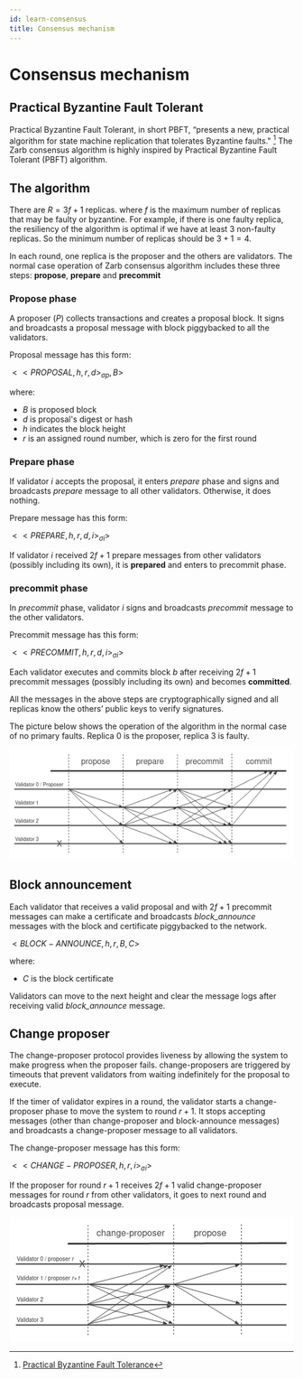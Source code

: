 ```yaml
---
id: learn-consensus
title: Consensus mechanism
---
```


# Consensus mechanism

## Practical Byzantine Fault Tolerant

Practical Byzantine Fault Tolerant, in short PBFT, “presents a new, practical algorithm for state
machine replication that tolerates Byzantine faults." [^first] The Zarb consensus algorithm is
highly inspired by Practical Byzantine Fault Tolerant (PBFT) algorithm.

## The algorithm

There are <span v-pre>$R = 3f+1$</span> replicas. where <span v-pre>$f$</span> is the maximum number
of replicas that may be faulty or byzantine. For example, if there is one faulty replica, the
resiliency of the algorithm is optimal if we have at least 3 non-faulty replicas. So the minimum
number of replicas should be <span v-pre>$3+1=4$</span>.

In each round, one replica is the proposer and the others are validators. The normal case operation
of Zarb consensus algorithm includes these three steps: **propose**, **prepare** and **precommit**

### Propose phase

A proposer (<span v-pre>$P$</span>) collects transactions and creates a proposal block. It signs and
broadcasts a proposal message with block piggybacked to all the validators.

Proposal message has this form:

<span v-pre>$<<PROPOSAL,h,r,d>_{\sigma p}, B>$</span>

where:

- <span v-pre>$B$</span> is proposed block
- <span v-pre>$d$</span> is proposal's digest or hash
- <span v-pre>$h$</span> indicates the block height
- <span v-pre>$r$</span> is an assigned round number, which is zero for the first round

### Prepare phase

If validator <span v-pre>$i$</span> accepts the proposal, it enters _prepare_ phase and signs and
broadcasts _prepare_ message to all other validators. Otherwise, it does nothing.

Prepare message has this form:

<span v-pre>$<<PREPARE,h,r,d,i>_{\sigma i}>$</span>

If validator <span v-pre>$i$</span> received <span v-pre>$2f+1$</span> prepare messages from other
validators (possibly including its own), it is **prepared** and enters to precommit phase.

### precommit phase

In _precommit_ phase, validator <span v-pre>$i$</span> signs and broadcasts _precommit_ message to
the other validators.

Precommit message has this form:

<span v-pre>$<<PRECOMMIT,h,r,d,i>_{\sigma i}>$</span>

Each validator executes and commits block <span v-pre>$b$</span> after receiving
<span v-pre>$2f+1$</span> precommit messages (possibly including its own) and becomes **committed**.

All the messages in the above steps are cryptographically signed and all replicas know the others’
public keys to verify signatures.

The picture below shows the operation of the algorithm in the normal case of no primary faults.
Replica 0 is the proposer, replica 3 is faulty.

![Normal execution](../assets/images/zarb-normal-execution.png)

## Block announcement

Each validator that receives a valid proposal and with <span v-pre>$2f+1$</span> precommit messages
can make a certificate and broadcasts _block_announce_ messages with the block and certificate
piggybacked to the network.

<span v-pre>$<BLOCK-ANNOUNCE,h,r,B,C>$</span>

where:

- <span v-pre>$C$</span> is the block certificate

Validators can move to the next height and clear the message logs after receiving valid
_block_announce_ message.

## Change proposer

The change-proposer protocol provides liveness by allowing the system to make progress when the
proposer fails. change-proposers are triggered by timeouts that prevent validators from waiting
indefinitely for the proposal to execute.

If the timer of validator expires in a round, the validator starts a change-proposer phase to move
the system to round <span v-pre>$r+1$</span>. It stops accepting messages (other than
change-proposer and block-announce messages) and broadcasts a change-proposer message to all
validators.

The change-proposer message has this form:

<span v-pre>$<<CHANGE-PROPOSER,h,r,i>_{\sigma i}>$</span>

If the proposer for round <span v-pre>$r+1$</span> receives <span v-pre>$2f+1$</span> valid
change-proposer messages for round <span v-pre>$r$</span> from other validators, it goes to next
round and broadcasts proposal message.

![Proposer change](../assets/images/zarb-change-proposer.png)

[^first]:
    [Practical Byzantine Fault Tolerance](https://www.microsoft.com/en-us/research/wp-content/uploads/2017/01/thesis-mcastro.pdf)
